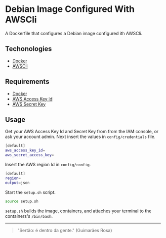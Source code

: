# Debian Image Configured With AWSCli
A Dockerfile that configures a Debian image configured ith AWSCli. 


## Techonologies
* [Docker](https://www.docker.com)
* [AWSCli](https://aws.amazon.com/en/cli/)


## Requirements
* [Docker](https://www.docker.com)
* [AWS Access Key Id](https://docs.aws.amazon.com/cli/latest/userguide/cli-configure-files.html)
* [AWS Secret Key](https://docs.aws.amazon.com/cli/latest/userguide/cli-configure-files.html)


## Usage

Get your AWS Access Key Id and Secret Key from from the IAM console, or ask your account admin. Next insert the values in `config/credentials` file.
```bash
[default]
aws_access_key_id=
aws_secret_access_key=
```

Insert the AWS region Id in `config/config`.
```bash
[default]
region=
output=json
```

Start the `setup.sh` script.
```bash
source setup.sh
```

`setup.sh` builds the image, containers, and attaches your terminal to the containers's `/bin/bash`.

---------------------------
> "Sertão: é dentro da gente." (Guimarães Rosa)

